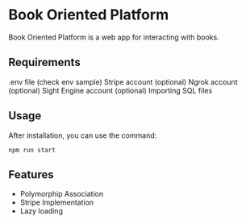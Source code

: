 # Book Oriented Platform

Book Oriented Platform is a web app for interacting with books.

## Requirements

.env file (check env sample)
Stripe account (optional)
Ngrok account (optional)
Sight Engine account (optional)
Importing SQL files


## Usage

After installation, you can use the command:

```nodejs
npm run start
```

## Features
  * Polymorphip Association
  * Stripe Implementation
  * Lazy loading
